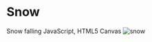 # Snow
Snow falling JavaScript, HTML5 Canvas
![snow](https://user-images.githubusercontent.com/47197438/120226291-373ad080-c247-11eb-88d0-9bd14d4334eb.gif)


